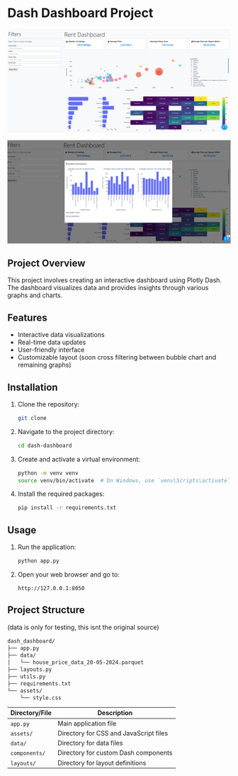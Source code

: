 # Dash Dashboard Project

![Cloud](pics/example.png)

![Cloud](pics/example1.png)

## Project Overview

This project involves creating an interactive dashboard using Plotly Dash. The dashboard visualizes data and provides insights through various graphs and charts.

## Features

- Interactive data visualizations
- Real-time data updates
- User-friendly interface
- Customizable layout (soon cross filtering between bubble chart and remaining graphs)

## Installation

1. Clone the repository:
    ```sh
    git clone 
    ```
2. Navigate to the project directory:
    ```sh
    cd dash-dashboard
    ```
3. Create and activate a virtual environment:
    ```sh
    python -m venv venv
    source venv/bin/activate  # On Windows, use `venv\Scripts\activate`
    ```
4. Install the required packages:
    ```sh
    pip install -r requirements.txt
    ```

## Usage

1. Run the application:
    ```sh
    python app.py
    ```
2. Open your web browser and go to:
    ```
    http://127.0.0.1:8050
    ```

## Project Structure

(data is only for testing, this isnt the original source)

```
dash_dashboard/
├── app.py
├── data/
│   └── house_price_data_20-05-2024.parquet
├── layouts.py
├── utils.py
├── requirements.txt
└── assets/
    └── style.css
```


| Directory/File    | Description                           |
|-------------------|---------------------------------------|
| `app.py`          | Main application file                 |
| `assets/`         | Directory for CSS and JavaScript files|
| `data/`           | Directory for data files              |
| `components/`     | Directory for custom Dash components  |
| `layouts/`        | Directory for layout definitions      |

